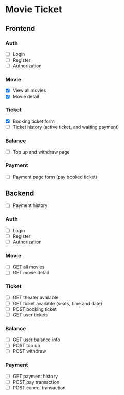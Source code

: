 # Movie Ticket

## Frontend

### Auth

- [ ] Login 
- [ ] Register
- [ ] Authorization

### Movie
- [x] View all movies
- [x] Movie detail

### Ticket
- [x] Booking ticket form
- [ ] Ticket history (active ticket, and waiting payment)

### Balance
- [ ] Top up and withdraw page

### Payment
- [ ] Payment page form (pay booked ticket)


## Backend
- [ ] Payment history 

### Auth
- [ ] Login
- [ ] Register
- [ ] Authorization

### Movie
- [ ] GET all movies
- [ ] GET movie detail

### Ticket
- [ ] GET theater available
- [ ] GET ticket available (seats, time and date)
- [ ] POST booking ticket
- [ ] GET user tickets

### Balance
- [ ] GET user balance info 
- [ ] POST top up
- [ ] POST withdraw

### Payment
- [ ] GET payment history
- [ ] POST pay transaction
- [ ] POST cancel transaction
